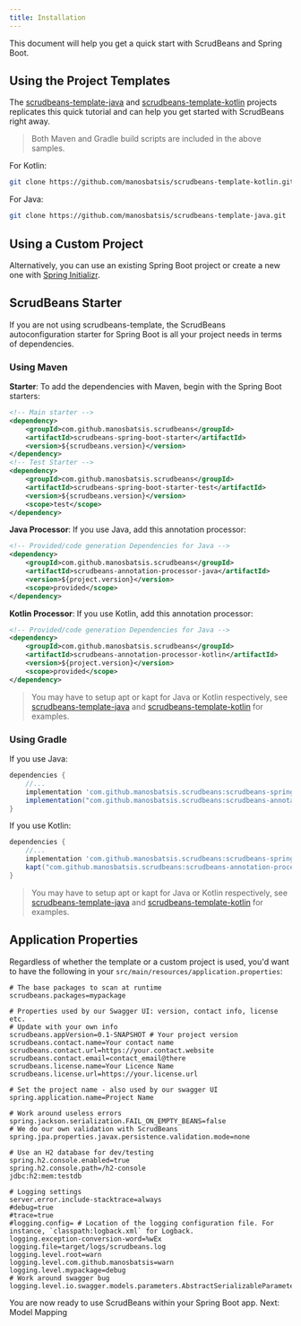 ```yaml
---
title: Installation
---
```


This document will help you get a quick start with ScrudBeans and Spring Boot. 

## Using the Project Templates

The [scrudbeans-template-java](https://github.com/manosbatsis/scrudbeans-template-java) and 
[scrudbeans-template-kotlin](https://github.com/manosbatsis/scrudbeans-template-kotlin) projects 
replicates this quick tutorial and can help you get started with ScrudBeans right away. 
> Both Maven and Gradle build scripts are included in the above samples.

For Kotlin:

```bash
git clone https://github.com/manosbatsis/scrudbeans-template-kotlin.git
``` 

For Java:

```bash
git clone https://github.com/manosbatsis/scrudbeans-template-java.git
``` 

## Using a Custom Project 

Alternatively, you can use an existing Spring Boot project or create a new one with 
[Spring Initializr](https://start.spring.io/). 

## ScrudBeans Starter

If you are not using scrudbeans-template, the ScrudBeans autoconfiguration starter for 
Spring Boot is all your project needs in terms of dependencies. 

### Using Maven

__Starter__: To add the dependencies with Maven, begin with the Spring Boot starters:

```xml
<!-- Main starter -->
<dependency>
    <groupId>com.github.manosbatsis.scrudbeans</groupId>
    <artifactId>scrudbeans-spring-boot-starter</artifactId>
    <version>${scrudbeans.version}</version>
</dependency>
<!-- Test Starter -->
<dependency>
    <groupId>com.github.manosbatsis.scrudbeans</groupId>
    <artifactId>scrudbeans-spring-boot-starter-test</artifactId>
    <version>${scrudbeans.version}</version>
    <scope>test</scope>
</dependency>
```

__Java Processor__: If you use Java, add this annotation processor:

```xml
<!-- Provided/code generation Dependencies for Java -->
<dependency>
    <groupId>com.github.manosbatsis.scrudbeans</groupId>
    <artifactId>scrudbeans-annotation-processor-java</artifactId>
    <version>${project.version}</version>
    <scope>provided</scope>
</dependency>
```

__Kotlin Processor__: If you use Kotlin, add this annotation processor:


```xml
<!-- Provided/code generation Dependencies for Java -->
<dependency>
    <groupId>com.github.manosbatsis.scrudbeans</groupId>
    <artifactId>scrudbeans-annotation-processor-kotlin</artifactId>
    <version>${project.version}</version>
    <scope>provided</scope>
</dependency>
```

> You may have to setup apt or kapt for Java or Kotlin respectively, 
> see [scrudbeans-template-java](https://github.com/manosbatsis/scrudbeans-template-java) 
> and [scrudbeans-template-kotlin](https://github.com/manosbatsis/scrudbeans-template-kotlin)
> for examples.

### Using Gradle

If you use Java:

```groovy
dependencies {
    //...
	implementation 'com.github.manosbatsis.scrudbeans:scrudbeans-spring-boot-starter:$scrudbeans_version'
	implementation("com.github.manosbatsis.scrudbeans:scrudbeans-annotation-processor-java:$scrudbeans_version")
}
```

If you use Kotlin:

```groovy
dependencies {
    //...
	implementation 'com.github.manosbatsis.scrudbeans:scrudbeans-spring-boot-starter:$scrudbeans_version'
	kapt("com.github.manosbatsis.scrudbeans:scrudbeans-annotation-processor-kotlin:$scrudbeans_version")
}
```

> You may have to setup apt or kapt for Java or Kotlin respectively, 
> see [scrudbeans-template-java](https://github.com/manosbatsis/scrudbeans-template-java) 
> and [scrudbeans-template-kotlin](https://github.com/manosbatsis/scrudbeans-template-kotlin)
> for examples.

## Application Properties

Regardless of whether the template or a custom project is used, you'd want to have the following 
in your `src/main/resources/application.properties`:

```properties
# The base packages to scan at runtime
scrudbeans.packages=mypackage

# Properties used by our Swagger UI: version, contact info, license etc.
# Update with your own info
scrudbeans.appVersion=0.1-SNAPSHOT # Your project version
scrudbeans.contact.name=Your contact name
scrudbeans.contact.url=https://your.contact.website
scrudbeans.contact.email=contact_email@there
scrudbeans.license.name=Your Licence Name
scrudbeans.license.url=https://your.license.url

# Set the project name - also used by our swagger UI
spring.application.name=Project Name

# Work around useless errors
spring.jackson.serialization.FAIL_ON_EMPTY_BEANS=false
# We do our own validation with ScrudBeans
spring.jpa.properties.javax.persistence.validation.mode=none

# Use an H2 database for dev/testing
spring.h2.console.enabled=true
spring.h2.console.path=/h2-console
jdbc:h2:mem:testdb

# Logging settings
server.error.include-stacktrace=always
#debug=true
#trace=true
#logging.config= # Location of the logging configuration file. For instance, `classpath:logback.xml` for Logback.
logging.exception-conversion-word=%wEx
logging.file=target/logs/scrudbeans.log
logging.level.root=warn
logging.level.com.github.manosbatsis=warn
logging.level.mypackage=debug
# Work around swagger bug
logging.level.io.swagger.models.parameters.AbstractSerializableParameter=ERROR
```

You are now ready to use ScrudBeans within your Spring Boot app. Next: Model Mapping
